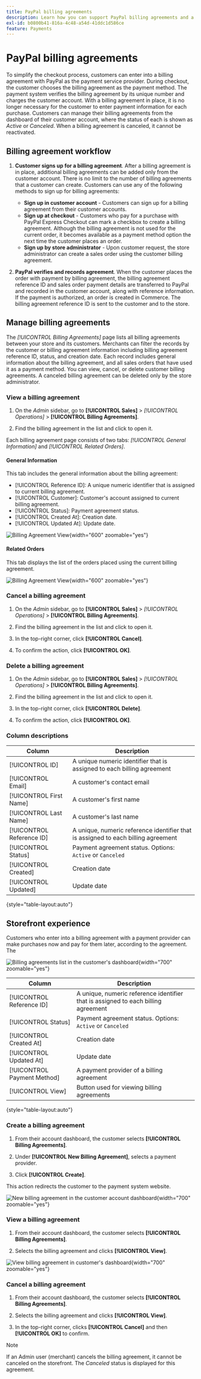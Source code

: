 ```yaml
---
title: PayPal billing agreements
description: Learn how you can support PayPal billing agreements and a payment method within your store.
exl-id: b0800b41-816a-4c48-a54d-41ddc1d586ce
feature: Payments
---
```

# PayPal billing agreements

To simplify the checkout process, customers can enter into a billing agreement with PayPal as the payment service provider. During checkout, the customer chooses the billing agreement as the payment method. The payment system verifies the billing agreement by its unique number and charges the customer account. With a billing agreement in place, it is no longer necessary for the customer to enter payment information for each purchase. Customers can manage their billing agreements from the dashboard of their customer account, where the status of each is shown as _Active_ or _Canceled_. When a billing agreement is canceled, it cannot be reactivated.

## Billing agreement workflow

1. **Customer signs up for a billing agreement**. After a billing agreement is in place, additional billing agreements can be added only from the customer account. There is no limit to the number of billing agreements that a customer can create. Customers can use any of the following methods to sign up for billing agreements:

   - **Sign up in customer account** - Customers can sign up for a billing agreement from their customer accounts.
   - **Sign up at checkout** - Customers who pay for a purchase with PayPal Express Checkout can  mark a checkbox to create a billing agreement. Although the billing agreement is not used for the current order, it becomes available as a payment method option the next time the customer places an order.   
   - **Sign up by store administrator** - Upon customer request, the store administrator can create a sales order using the customer billing agreement.

1. **PayPal verifies and records agreement**. When the customer places the order with payment by billing agreement, the billing agreement reference ID and sales order payment details are transferred to PayPal and recorded in the customer account, along with reference information. If the payment is authorized, an order is created in Commerce. The billing agreement reference ID is sent to the customer and to the store.

## Manage billing agreements

The _[!UICONTROL Billing Agreements]_ page lists all billing agreements between your store and its customers. Merchants can filter the records by the customer or billing agreement information including billing agreement reference ID, status, and creation date. Each record includes general information about the billing agreement, and all sales orders that have used it as a payment method. You can view, cancel, or delete customer billing agreements. A canceled billing agreement can be deleted only by the store administrator.

### View a billing agreement

1. On the _Admin_ sidebar, go to **[!UICONTROL Sales]** > _[!UICONTROL Operations]_ > **[!UICONTROL Billing Agreements]**.

1. Find the billing agreement in the list and click to open it.

Each billing agreement page consists of two tabs: _[!UICONTROL General Information]_ and _[!UICONTROL Related Orders]_.

#### General Information

This tab includes the general information about the billing agreement:

- [!UICONTROL Reference ID]: A unique numeric identifier that is assigned to current billing agreement.
- [!UICONTROL Customer]: Customer's account assigned to current billing agreement.
- [!UICONTROL Status]: Payment agreement status.
- [!UICONTROL Created At]: Creation date.
- [!UICONTROL Updated At]: Update date.

![Billing Agreement View](./assets/billing-agreement-view.png){width="600" zoomable="yes"}

#### Related Orders

This tab displays the list of the orders placed using the current billing agreement.

![Billing Agreement View](./assets/billing-agreement-related-orders.png){width="600" zoomable="yes"}

### Cancel a billing agreement

1. On the _Admin_ sidebar, go to **[!UICONTROL Sales]** > _[!UICONTROL Operations]_ > **[!UICONTROL Billing Agreements]**.

1. Find the billing agreement in the list and click to open it.

1. In the top-right corner, click **[!UICONTROL Cancel]**.

1. To confirm the action, click **[!UICONTROL OK]**.

### Delete a billing agreement

1. On the _Admin_ sidebar, go to **[!UICONTROL Sales]** > _[!UICONTROL Operations]_ > **[!UICONTROL Billing Agreements]**.

1. Find the billing agreement in the list and click to open it.

1. In the top-right corner, click **[!UICONTROL Delete]**.

1. To confirm the action, click **[!UICONTROL OK]**.

### Column descriptions

|Column|Description|
|--- |--- |
|[!UICONTROL ID]|A unique numeric identifier that is assigned to each billing agreement|
|[!UICONTROL Email]|A customer's contact email|
|[!UICONTROL First Name]|A customer's first name|
|[!UICONTROL Last Name]|A customer's last name|
|[!UICONTROL Reference ID]|A unique, numeric reference identifier that is assigned to each billing agreement|
|[!UICONTROL Status]|Payment agreement status. Options: `Active` or `Canceled`|
|[!UICONTROL Created]|Creation date|
|[!UICONTROL Updated]|Update date|

{style="table-layout:auto"}

## Storefront experience

Customers who enter into a billing agreement with a payment provider can make purchases now and pay for them later, according to the agreement. The 

![Billing agreements list in the customer's dashboard](./assets/billing-agreements-dashboard.png){width="700" zoomable="yes"}

|Column|Description|
|--- |--- |
|[!UICONTROL Reference ID]|A unique, numeric reference identifier that is assigned to each billing agreement|
|[!UICONTROL Status]|Payment agreement status. Options: `Active` or `Canceled`|
|[!UICONTROL Created At]|Creation date|
|[!UICONTROL Updated At]|Update date|
|[!UICONTROL Payment Method]|A payment provider of a billing agreement|
|[!UICONTROL View]|Button used for viewing billing agreements|

{style="table-layout:auto"}

### Create a billing agreement

1. From their account dashboard, the customer selects **[!UICONTROL Billing Agreements]**.

1. Under **[!UICONTROL New Billing Agreement]**, selects a payment provider.

1. Click **[!UICONTROL Create]**.

This action redirects the customer to the payment system website.

![New billing agreement in the customer account dashboard](./assets/create-billing-agreement-dashboard.png){width="700" zoomable="yes"}

### View a billing agreement

1. From their account dashboard, the customer selects **[!UICONTROL Billing Agreements]**.

1. Selects the billing agreement and clicks **[!UICONTROL View]**.

![View billing agreement in customer's dashboard](./assets/view-billing-agreement.png){width="700" zoomable="yes"}

### Cancel a billing agreement

1. From their account dashboard, the customer selects **[!UICONTROL Billing Agreements]**.

1. Selects the billing agreement and clicks **[!UICONTROL View]**.

1. In the top-right corner, clicks **[!UICONTROL Cancel]** and then **[!UICONTROL OK]** to confirm.

>[!NOTE]
>
>If an Admin user (merchant) cancels the billing agreement, it cannot be canceled on the storefront. The _Canceled_ status is displayed for this agreement.
